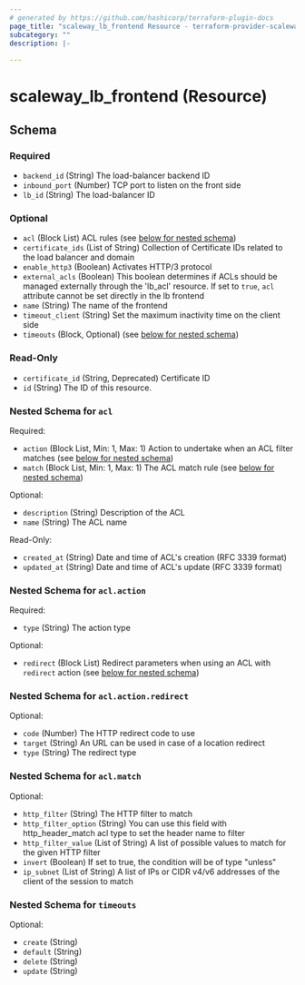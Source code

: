 ```yaml
---
# generated by https://github.com/hashicorp/terraform-plugin-docs
page_title: "scaleway_lb_frontend Resource - terraform-provider-scaleway"
subcategory: ""
description: |-
  
---
```


# scaleway_lb_frontend (Resource)





<!-- schema generated by tfplugindocs -->
## Schema

### Required

- `backend_id` (String) The load-balancer backend ID
- `inbound_port` (Number) TCP port to listen on the front side
- `lb_id` (String) The load-balancer ID

### Optional

- `acl` (Block List) ACL rules (see [below for nested schema](#nestedblock--acl))
- `certificate_ids` (List of String) Collection of Certificate IDs related to the load balancer and domain
- `enable_http3` (Boolean) Activates HTTP/3 protocol
- `external_acls` (Boolean) This boolean determines if ACLs should be managed externally through the 'lb_acl' resource. If set to `true`, `acl` attribute cannot be set directly in the lb frontend
- `name` (String) The name of the frontend
- `timeout_client` (String) Set the maximum inactivity time on the client side
- `timeouts` (Block, Optional) (see [below for nested schema](#nestedblock--timeouts))

### Read-Only

- `certificate_id` (String, Deprecated) Certificate ID
- `id` (String) The ID of this resource.

<a id="nestedblock--acl"></a>
### Nested Schema for `acl`

Required:

- `action` (Block List, Min: 1, Max: 1) Action to undertake when an ACL filter matches (see [below for nested schema](#nestedblock--acl--action))
- `match` (Block List, Min: 1, Max: 1) The ACL match rule (see [below for nested schema](#nestedblock--acl--match))

Optional:

- `description` (String) Description of the ACL
- `name` (String) The ACL name

Read-Only:

- `created_at` (String) Date and time of ACL's creation (RFC 3339 format)
- `updated_at` (String) Date and time of ACL's update (RFC 3339 format)

<a id="nestedblock--acl--action"></a>
### Nested Schema for `acl.action`

Required:

- `type` (String) The action type

Optional:

- `redirect` (Block List) Redirect parameters when using an ACL with `redirect` action (see [below for nested schema](#nestedblock--acl--action--redirect))

<a id="nestedblock--acl--action--redirect"></a>
### Nested Schema for `acl.action.redirect`

Optional:

- `code` (Number) The HTTP redirect code to use
- `target` (String) An URL can be used in case of a location redirect
- `type` (String) The redirect type



<a id="nestedblock--acl--match"></a>
### Nested Schema for `acl.match`

Optional:

- `http_filter` (String) The HTTP filter to match
- `http_filter_option` (String) You can use this field with http_header_match acl type to set the header name to filter
- `http_filter_value` (List of String) A list of possible values to match for the given HTTP filter
- `invert` (Boolean) If set to true, the condition will be of type "unless"
- `ip_subnet` (List of String) A list of IPs or CIDR v4/v6 addresses of the client of the session to match



<a id="nestedblock--timeouts"></a>
### Nested Schema for `timeouts`

Optional:

- `create` (String)
- `default` (String)
- `delete` (String)
- `update` (String)
